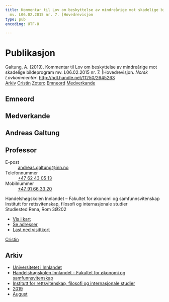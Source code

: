 ```yaml
---
title: Kommentar til Lov om beskyttelse av mindreårige mot skadelige bildeprogram
  mv. L06.02.2015 nr. 7. [Hovedrevisjon
type: pub
encoding: UTF-8

---
```

<h1>Publikasjon</h1>
<article id="csl-bib-container-MEAT3HMZ" class="csl-bib-container">
  <div class="csl-bib-body"> <div class="csl-entry">Galtung, A. (2019). Kommentar til Lov om beskyttelse av mindreårige mot skadelige bildeprogram mv. L06.02.2015 nr. 7. [Hovedrevisjon. <i>Norsk Lovkommentar</i>. <a href="http://hdl.handle.net/11250/2645263">http://hdl.handle.net/11250/2645263</a></div> </div>
  <div class="csl-bib-buttons">
    <a href="#taxonomy-article-MEAT3HMZ" alt="archive" class="csl-bib-button">Arkiv</a>
    <a href="https://app.cristin.no/results/show.jsf?id=1718789" alt="Cristin" class="csl-bib-button">Cristin</a>
    <a href="http://zotero.org/groups/5881554/items/MEAT3HMZ" alt="Zotero" class="csl-bib-button">Zotero</a>
    <a href="#keywords-article-MEAT3HMZ" alt="keywords" class="csl-bib-button">Emneord</a>
    <a href="#contributors-article-MEAT3HMZ" alt="contributors" class="csl-bib-button">Medverkande</a>
  </div>
  <div id="csl-bib-meta-container-MEAT3HMZ"></div>
</article>
<div id="csl-bib-meta-MEAT3HMZ" class="csl-bib-meta">
  <article id="keywords-article-MEAT3HMZ" class="keywords-article">
    <h1>Emneord</h1>
    
  </article>
  <article id="contributors-article-MEAT3HMZ" class="contributors-article">
    <h1>Medverkande</h1>
    <div class="personas"> <div class="vrtx-hinn-person-card"> <div class="photo"> <i class="lar la-user-circle missing-person"></i> </div> <div class="info"> <hgroup><h1>Andreas Galtung</h1> <h2>Professor</h2> </hgroup><dl> <dt>E-post</dt> <dd> <a href="mailto:andreas.galtung@inn.no">andreas.galtung@inn.no</a> </dd> <dt>Telefonnummer</dt> <dd><a href="tel:+4762430513"> +47 62 43 05 13 </a></dd> <dt>Mobilnummer</dt> <dd><a href="tel:+4791663320"> +47 91 66 33 20 </a></dd> </dl> <p> Handelshøgskolen Innlandet – Fakultet for økonomi og samfunnsvitenskap<br> Institutt for rettsvitenskap, filosofi og internasjonale studier<br> Studiested Rena, Rom 3Ø202 </p> <ul class="vrtx-hinn-links"> <li><a href="https://www.google.com/maps?q=61.13620,11.37454">Vis i kart</a></li> <li><a href="https://www.inn.no/finn-en-ansatt/andreas-galtung.html#vrtx-hinn-addresses">Se adresser</a></li> <li><a href="https://www.inn.no/finn-en-ansatt/andreas-galtung.html?vrtx=vcf">Last ned visittkort</a></li> </ul> </div> </div> <a href="https://app.cristin.no/persons/show.jsf?id=306647" alt="Cristin URL" class="personas-cristin">Cristin</a> </div>
  </article>
  <article id="taxonomy-article-MEAT3HMZ" class="taxonomy-article">
    <h1>Arkiv</h1>
    <ul>
      <li>
        <a href="/nn/archive/?key=3DCRN523">Universitetet i Innlandet</a>
      </li>
      <li>
        <a href="/nn/archive/?key=DU8Q9LN9">Handelshøgskolen Innlandet - Fakultet for økonomi og samfunnsvitenskap</a>
      </li>
      <li>
        <a href="/nn/archive/?key=ITYAG68H">Institutt for rettsvitenskap, filosofi og internasjonale studier</a>
      </li>
      <li>
        <a href="/nn/archive/?key=R9ZTQLVS">2019</a>
      </li>
      <li>
        <a href="/nn/archive/?key=LTGW9TI7">August</a>
      </li>
    </ul>
  </article>
</div>
